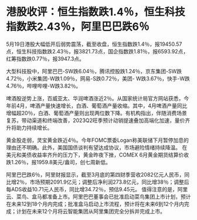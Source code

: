 # 港股收评：恒生指数跌1.4％，恒生科技指数跌2.43％，阿里巴巴跌6％

5月19日港股大幅低开后弱势震荡，截至收盘，恒生指数跌1.4％，报19450.57点，恒生科技指数跌2.43％，报3821.73点，国企指数跌1.81％，报6593.92点，红筹指数跌0.77％，报3947.3点。

大型科技股中，阿里巴巴-SW跌6.04％，腾讯控股跌1.24％，京东集团-SW跌4.72％，小米集团-W跌1.09％，网易-S跌0.72％，美团-
W跌3.67％，快手-W跌4.76％，哔哩哔哩-W跌3.82％。

啤酒股逆势上涨，百威亚太、华润啤酒涨近2％。从国家统计局官方网站获悉，今年前4月，啤酒产量快速增长，白酒、葡萄酒产量收缩。其中，4月啤酒产量同比增幅超20％，白酒、葡萄酒产量则出现两位数下降。有机构指出，伴随消费场景复苏，带动渠道和终端改善，2023Q2旺季预计动销提速叠加高端化加速，量价齐升将助力持续增长。

黄金股走弱，灵宝黄金跌近4％。今年FOMC票委Logan称美联储下月暂停加息的理由还不明确。此外，美国国债谈判有望达成协议，市场避险情绪持续降温。
在美元和美债收益率齐升的压力下，黄金昨夜下挫，COMEX 6月黄金期货结算价收跌1.26％，报1959.8美元/盎司，创七周新低。

阿里巴巴跌6％，阿里财报显示，截至3月底的第四财季营收2082亿元人民币，同比增2％，市场预期2091.9亿元；调整后净利润273.8亿元，同比增38％；调整后每ADS收益10.71元人民币，同比增34.72％，预估9.45元。
值得注意的是，阿里云、菜鸟、盒马都准备上市。阿里巴巴董事会已批准启动菜鸟集团上市计划，预计在未来12到18个月内完成；批准盒马启动上市流程，预计将在未来6到12个月内完成；计划在未来12个月将云智能集团从阿里集团完全分拆并完成上市。

